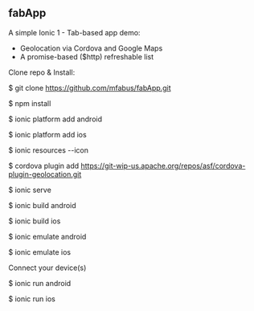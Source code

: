 ## fabApp

A simple Ionic 1 - Tab-based app demo:
- Geolocation via Cordova and Google Maps
- A promise-based ($http) refreshable list

Clone repo & Install:

$ git clone https://github.com/mfabus/fabApp.git

$ npm install

$ ionic platform add android

$ ionic platform add ios

$ ionic resources --icon

$ cordova plugin add https://git-wip-us.apache.org/repos/asf/cordova-plugin-geolocation.git

$ ionic serve

$ ionic build android

$ ionic build ios

$ ionic emulate android

$ ionic emulate ios

Connect your device(s)

$ ionic run android

$ ionic run ios
